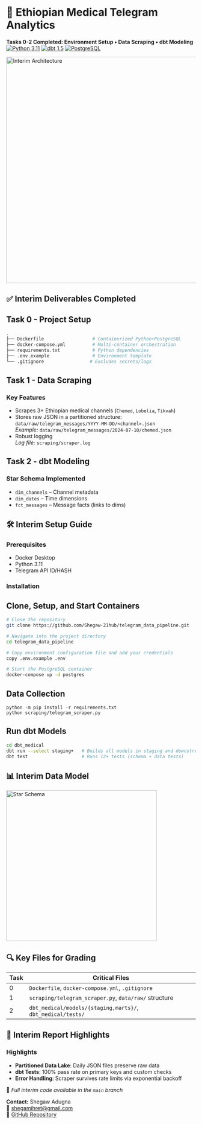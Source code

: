 # 🏥 Ethiopian Medical Telegram Analytics

**Tasks 0-2 Completed: Environment Setup • Data Scraping • dbt Modeling**  
[![Python 3.11](https://img.shields.io/badge/python-3.11-blue.svg)](https://www.python.org/downloads/) 
[![dbt 1.5](https://img.shields.io/badge/dbt-1.5-orange.svg)](https://www.getdbt.com/) 
[![PostgreSQL](https://img.shields.io/badge/PostgreSQL-13+-blue.svg)](https://www.postgresql.org/)

<img src="docs/interim_architecture.png" width="600" alt="Interim Architecture">

## ✅ Interim Deliverables Completed

## Task 0 - Project Setup
```bash
.
├── Dockerfile                  # Containerized Python+PostgreSQL
├── docker-compose.yml          # Multi-container orchestration
├── requirements.txt            # Python dependencies
├── .env.example                # Environment template
└── .gitignore                 # Excludes secrets/logs
```
## Task 1 - Data Scraping
### Key Features


- Scrapes 3+ Ethiopian medical channels (`Chemed`, `Lobelia`, `Tikvah`)
- Stores raw JSON in a partitioned structure:  
  `data/raw/telegram_messages/YYYY-MM-DD/<channel>.json`  
  _Example:_ `data/raw/telegram_messages/2024-07-10/chemed.json`
- Robust logging  
  _Log file:_ `scraping/scraper.log`


## Task 2 - dbt Modeling
### Star Schema Implemented

- `dim_channels` – Channel metadata  
- `dim_dates` – Time dimensions  
- `fct_messages` – Message facts (links to dims)

## 🛠️ Interim Setup Guide
### Prerequisites
- Docker Desktop
- Python 3.11
- Telegram API ID/HASH
###  Installation
## Clone, Setup, and Start Containers

```bash
# Clone the repository
git clone https://github.com/Shegaw-21hub/telegram_data_pipeline.git

# Navigate into the project directory
cd telegram_data_pipeline

# Copy environment configuration file and add your credentials
copy .env.example .env

# Start the PostgreSQL container
docker-compose up -d postgres
```

## Data Collection

```
python -m pip install -r requirements.txt
python scraping/telegram_scraper.py
```

## Run dbt Models
```bash
cd dbt_medical
dbt run --select staging+   # Builds all models in staging and downstream
dbt test                    # Runs 12+ tests (schema + data tests)
```
## 📊 Interim Data Model
<img src="docs/star_schema.png" width="400" alt="Star Schema">

## 🔍 Key Files for Grading
| Task | Critical Files                                                                 |
|------|----------------------------------------------------------------------------------|
| 0    | `Dockerfile`, `docker-compose.yml`, `.gitignore`                                |
| 1    | `scraping/telegram_scraper.py`, `data/raw/` structure                            |
| 2    | `dbt_medical/models/{staging,marts}/`, `dbt_medical/tests/`                      |

## 📝 Interim Report Highlights
### Highlights

- **Partitioned Data Lake**: Daily JSON files preserve raw data
- **dbt Tests**: 100% pass rate on primary keys and custom checks
- **Error Handling**: Scraper survives rate limits via exponential backoff

📌 *Full interim code available in the `main` branch*

**Contact:** Shegaw Adugna  
📧 [shegamihret@gmail.com](mailto:shegamihret@gmail.com)  
🔗 [GitHub Repository](https://github.com/Shegaw-21hub/telegram_data_pipeline)

